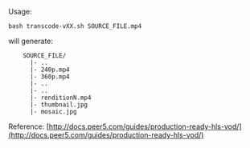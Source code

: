Usage:
```
bash transcode-vXX.sh SOURCE_FILE.mp4
```

will generate:
```text
    SOURCE_FILE/
      |- ..
      |- 240p.mp4
      |- 360p.mp4
      |- ..
      |- ..
      |- renditionN.mp4
      |- thumbnail.jpg
      |- mosaic.jpg

```

Reference: [http://docs.peer5.com/guides/production-ready-hls-vod/](http://docs.peer5.com/guides/production-ready-hls-vod/)
